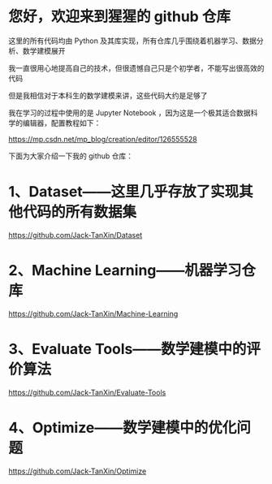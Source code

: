 # 您好，欢迎来到猩猩的 github 仓库

这里的所有代码均由 Python 及其库实现，所有仓库几乎围绕着机器学习、数据分析、数学建模展开

我一直很用心地提高自己的技术，但很遗憾自己只是个初学者，不能写出很高效的代码

但是我相信对于本科生的数学建模来讲，这些代码大约是足够了

我在学习的过程中使用的是 Jupyter Notebook ，因为这是一个极其适合数据科学的编辑器，配置教程如下：  

https://mp.csdn.net/mp_blog/creation/editor/126555528

下面为大家介绍一下我的 github 仓库：

# 1、Dataset——这里几乎存放了实现其他代码的所有数据集
https://github.com/Jack-TanXin/Dataset

# 2、Machine Learning——机器学习仓库
https://github.com/Jack-TanXin/Machine-Learning

# 3、Evaluate Tools——数学建模中的评价算法
https://github.com/Jack-TanXin/Evaluate-Tools

# 4、Optimize——数学建模中的优化问题
https://github.com/Jack-TanXin/Optimize
